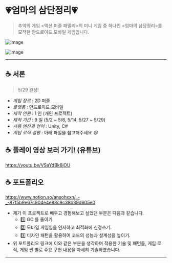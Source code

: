 # 💗엄마의 삼단정리💗
> 추억의 게임 &lt;액션 퍼즐 패밀리>의 미니 게임 중 하나인 &lt;엄마의 삼당정리>를 모작한 안드로이드 모바일 게임입니다. 

![image](https://user-images.githubusercontent.com/42318591/120061439-3fa0d900-c098-11eb-8236-b4690e44810c.png)

![image](https://s3.us-west-2.amazonaws.com/secure.notion-static.com/cfdae9e2-53e6-4a16-a79b-20e6f9b23354/Untitled.png?X-Amz-Algorithm=AWS4-HMAC-SHA256&X-Amz-Credential=AKIAT73L2G45O3KS52Y5%2F20210705%2Fus-west-2%2Fs3%2Faws4_request&X-Amz-Date=20210705T005524Z&X-Amz-Expires=86400&X-Amz-Signature=6168ba26911d71c00c1abfdb0a526f7c7d066156e2987c33ec13410326c4da01&X-Amz-SignedHeaders=host&response-content-disposition=filename%20%3D%22Untitled.png%22)

---

## ☕ 서론

> 5/29 완성! 

- *게임 장르*  :  2D 퍼즐
- *플랫폼*  :  안드로이드 모바일
- *제작 인원*  :  1 인 (개인 프로젝트)
- *제작 기간*  :  9 일 (5/2 ~ 5/6, 5/14, 5/27 ~ 5/29)
- *사용 엔진과 언어*  :  Unity, C#
- *게임 로직 설명*  :  아래 파일을 참고해주세요 *😄*


## ☕ 플레이 영상 보러 가기! (유튜브)

<https://youtu.be/VSaYdBk6jOU>

## ☕ 포트폴리오 

<https://www.notion.so/ansohxxn/_-_-87f5b9e67c904e4e88c9c38b39d605e0>

- 제가 이 프로젝트로 배우고 경험해보고 싶었던 부분은 다음과 같습니다.
  - 1️⃣ GC 를 줄이기.
  - 2️⃣ 모바일 게임임을 인지하고 최적화에 신경쓰기.
  - 3️⃣ 디자인 패턴을 활용하여 코드의 성능과 설계성을 높이기.
- 위 포트폴리오 링크에 이와 같은 부분을 생각하며 적용한 기술 및 패턴들, 게임 로직, 게임 씬 별로 주요 구현 내용을 자세히 기술하였습니다.  

---


